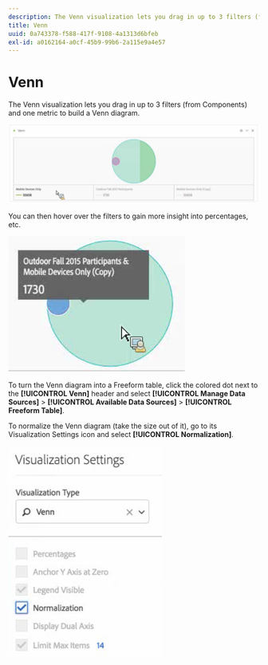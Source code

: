 ```yaml
---
description: The Venn visualization lets you drag in up to 3 filters (from Components) and one metric to build a Venn diagram.
title: Venn
uuid: 0a743378-f588-417f-9108-4a1313d6bfeb
exl-id: a0162164-a0cf-45b9-99b6-2a115e9a4e57
---
```

# Venn

The Venn visualization lets you drag in up to 3 filters (from Components) and one metric to build a Venn diagram.

 ![](assets/venn.png)

You can then hover over the filters to gain more insight into percentages, etc.

![](assets/venn_hover.png)

To turn the Venn diagram into a Freeform table, click the colored dot next to the **[!UICONTROL Venn]** header and select **[!UICONTROL Manage Data Sources]** > **[!UICONTROL Available Data Sources]** > **[!UICONTROL Freeform Table]**.

To normalize the Venn diagram (take the size out of it), go to its Visualization Settings icon and select **[!UICONTROL Normalization]**.

![](assets/normalization.png)
